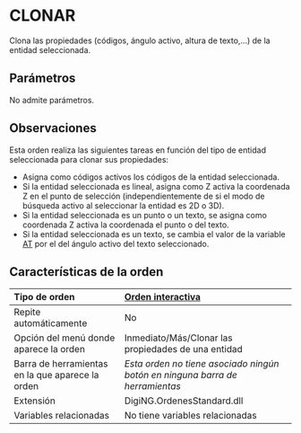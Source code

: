 # CLONAR

Clona las propiedades \(códigos, ángulo activo, altura de texto,...\) de la entidad seleccionada.

## Parámetros

No admite parámetros.

## Observaciones

Esta orden realiza las siguientes tareas en función del tipo de entidad seleccionada para clonar sus propiedades:

* Asigna como códigos activos los códigos de la entidad seleccionada.
* Si la entidad seleccionada es lineal, asigna como Z activa la coordenada Z en el punto de selección \(independientemente de si el modo de búsqueda activo al seleccionar la entidad es 2D o 3D\).
* Si la entidad seleccionada es un punto o un texto, se asigna como coordenada Z activa la coordenada el punto o del texto.
* Si la entidad seleccionada es un texto, se cambia el valor de la variable [AT](/digi3d-net/referencia/ventana-de-dibujo/variables/a/at.md) por el del ángulo activo del texto seleccionado.

## Características de la orden

| Tipo de orden | [Orden interactiva](clonar.md) |
| :--- | :--- |
| Repite automáticamente | No |
| Opción del menú donde aparece la orden | Inmediato/Más/Clonar las propiedades de una entidad |
| Barra de herramientas en la que aparece la orden | _Esta orden no tiene asociado ningún botón en ninguna barra de herramientas_ |
| Extensión | DigiNG.OrdenesStandard.dll |
| Variables relacionadas | No tiene variables relacionadas |


